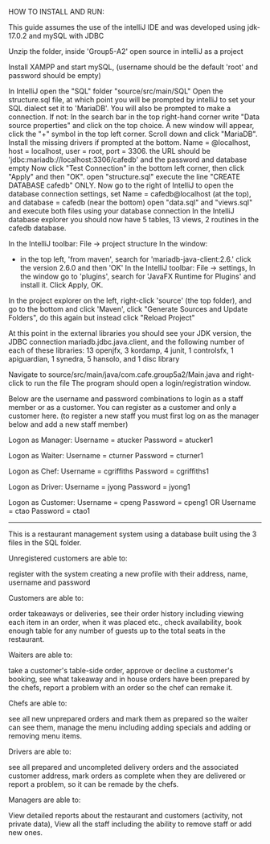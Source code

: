 HOW TO INSTALL AND RUN:

This guide assumes the use of the intelliJ IDE and was developed using jdk-17.0.2 and mySQL with JDBC

Unzip the folder, inside 'Group5-A2' open source in intelliJ as a project

Install XAMPP and start mySQL, (username should be the default 'root' and password should be empty)

In IntelliJ open the "SQL" folder "source/src/main/SQL"
Open the structure.sql file, at which point you will be prompted by intelliJ to set your SQL dialect
set it to 'MariaDB'.
You will also be prompted to make a connection.
If not:
In the search bar in the top right-hand corner write "Data source properties"
and click on the top choice. 
A new window will appear, click the "+" symbol in the top left corner.
Scroll down and click "MariaDB". Install the missing drivers if prompted at the bottom.
Name = @localhost, host = localhost, user = root, port = 3306.
the URL should be 'jdbc:mariadb://localhost:3306/cafedb' and the password and database empty
Now click "Test Connection" in the bottom left corner, then click "Apply" and then "OK".
open "structure.sql" execute the line "CREATE DATABASE cafedb" ONLY.
Now go to the right of IntelliJ to open the database connection settings,
set Name = cafedb@localhost (at the top), and database = cafedb (near the bottom)
open "data.sql" and "views.sql" and execute both files using your database connection
In the IntelliJ database explorer you should now have 5 tables, 13 views, 2 routines in the cafedb database.

In the IntelliJ toolbar:
File -> project structure
In the window:
+ in the top left, 'from maven', search for 'mariadb-java-client:2.6.'
click the version 2.6.0 and then 'OK'
In the IntelliJ toolbar:
File -> settings,
In the window go to 'plugins', search for 'JavaFX Runtime for Plugins' and install it. Click Apply, OK.

In the project explorer on the left, right-click 'source' (the top folder), and go to the bottom and click 'Maven',
click "Generate Sources and Update Folders", do this again but instead click "Reload Project"

At this point in the external libraries you should see your JDK version, the JDBC connection mariadb.jdbc.java.client,
and the following number of each of these libraries:
13 openjfx, 3 kordamp, 4 junit, 1 controlsfx, 1 apiguardian, 1 synedra, 5 hansolo, and 1 disc library

Navigate to source/src/main/java/com.cafe.group5a2/Main.java and right-click to run the file
The program should open a login/registration window.

Below are the username and password combinations to login as a staff member or as a customer.
You can register as a customer and only a customer here.
(to register a new staff you must first log on as the manager below and add a new staff member)

Logon as Manager: Username = atucker Password = atucker1

Logon as Waiter: Username = cturner Password = cturner1

Logon as Chef: Username = cgriffiths Password = cgriffiths1

Logon as Driver: Username = jyong Password = jyong1

Logon as Customer: Username = cpeng Password = cpeng1   OR   Username = ctao Password = ctao1

--------------------------------------------------------------------------------------------------

This is a restaurant management system using a database built using the 3 files in the SQL folder.

Unregistered customers are able to:

register with the system creating a new profile with their address, name, username and password

Customers are able to:

order takeaways or deliveries,
see their order history including viewing each item in an order, when it was placed etc.,
check availability,
book enough table for any number of guests up to the total seats in the restaurant.

Waiters are able to:

take a customer's table-side order,
approve or decline a customer's booking,
see what takeaway and in house orders have been prepared by the chefs,
report a problem with an order so the chef can remake it.

Chefs are able to:

see all new unprepared orders and mark them as prepared so the waiter can see them,
manage the menu including adding specials and adding or removing menu items.

Drivers are able to:

see all prepared and uncompleted delivery orders and the associated customer address,
mark orders as complete when they are delivered or report a problem, so it can be remade by the chefs.

Managers are able to:

View detailed reports about the restaurant and customers (activity, not private data),
View all the staff including the ability to remove staff or add new ones.